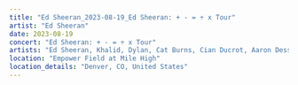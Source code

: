```yaml
---
title: "Ed Sheeran_2023-08-19_Ed Sheeran: + - = ÷ x Tour"
artist: "Ed Sheeran"
date: 2023-08-19
concert: "Ed Sheeran: + - = ÷ x Tour"
artists: "Ed Sheeran, Khalid, Dylan, Cat Burns, Cian Ducrot, Aaron Dessner, Rosa Linn"
location: "Empower Field at Mile High"
location_details: "Denver, CO, United States"
---
```

